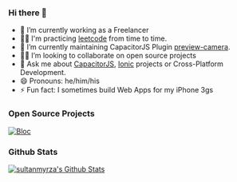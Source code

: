 ### Hi there 👋

- 🔭 I’m currently working as a Freelancer
- 👨‍🎓 I'm practicing [leetcode](https://leetcode.com/sultanmyrza/) from time to time.
- 🌱 I’m currently maintaining CapacitorJS Plugin [preview-camera](https://github.com/sultanmyrza/preview-camera).
- 🧑‍💻 I’m looking to collaborate on open source projects
- 💬 Ask me about [CapacitorJS](https://capacitorjs.com/), [Ionic](https://ionicframework.com/) projects or Cross-Platform Development.
- 😄 Pronouns: he/him/his
- ⚡ Fun fact: I sometimes build Web Apps for my iPhone 3gs

### Open Source Projects

[![Bloc](https://github-readme-stats.vercel.app/api/pin/?username=sultanmyrza&repo=preview-camera)](https://github.com/sultanmyrza/preview-camera)

### Github Stats

[![sultanmyrza's Github Stats](https://github-readme-stats.vercel.app/api?username=sultanmyrza&count_private=true&theme=default&show_icons=true)](https://github.com/sultanmyrza)
